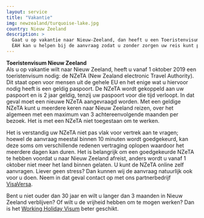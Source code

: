 ```yaml
---
layout: service
title: "Vakantie"
img: newzealand/turquoise-lake.jpg
country: Nieuw Zeeland
description: >
  Gaat u op vakantie naar Nieuw-Zeeland, dan heeft u een Toeristenvisum (NZeTA) nodig.
  EAH kan u helpen bij de aanvraag zodat u zonder zorgen uw reis kunt plannen!
---
```

<p>
<strong>Toeristenvisum Nieuw Zeeland</strong><br/>
Als u op vakantie wilt naar Nieuw Zeeland, heeft u vanaf 1 oktober 2019 een toeristenvisum nodig: de NZeTA (New Zealand electronic Travel Authority). Dit staat open voor mensen uit de gehele EU en het enige wat u hiervoor nodig heeft is een geldig paspoort. De NZeTA wordt gekoppeld aan uw paspoort en is 2 jaar geldig, tenzij uw paspoort voor die tijd verloopt. In dat geval moet een nieuwe NZeTA aangevraagd worden. Met een geldige NZeTA kunt u meerdere keren naar Nieuw Zeeland reizen, over het algemeen met een maximum van 3 achtereenvolgende maanden per bezoek. Het is met een NZeTA niet toegestaan om te werken.

<p>Het is verstandig uw NZeTA niet pas vlak voor vertrek aan te vragen; hoewel de aanvraag meestal binnen 10 minuten wordt goedgekeurd, kan deze soms om verschillende redenen vertraging oplopen waardoor het meerdere dagen kan duren. Het is belangrijk om een goedgekeurde NZeTA te hebben voordat u naar Nieuw Zeeland afreist, anders wordt u vanaf 1 oktober niet meer het land binnen gelaten. U kunt de NZeTA online zelf aanvragen. Liever geen stress? Dan kunnen wij de aanvraag natuurlijk ook voor u doen. Neem in dat geval contact op met ons partnerbedrijf <a href="https://www.visaversa.com/" target="_blank">VisaVersa</a>.

<p>Bent u niet ouder dan 30 jaar en wilt u langer dan 3 maanden in Nieuw Zeeland verblijven? Of wilt u de vrijheid hebben om te mogen werken? Dan is het <a href="{{ site.baseurl }}/newzealand/working-holiday">Working Holiday Visum</a> beter geschikt.
